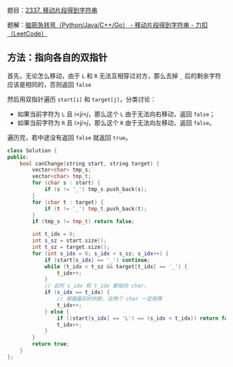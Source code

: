 题目：[2337. 移动片段得到字符串](https://leetcode.cn/problems/move-pieces-to-obtain-a-string/)

题解：[脑筋急转弯（Python/Java/C++/Go） - 移动片段得到字符串 - 力扣（LeetCode）](https://leetcode.cn/problems/move-pieces-to-obtain-a-string/solution/nao-jin-ji-zhuan-wan-pythonjavacgo-by-en-9sqt/)

## 方法：指向各自的双指针

首先，无论怎么移动，由于 `L` 和 `R` 无法互相穿过对方，那么去掉 `_` 后的剩余字符应该是相同的，否则返回 `false`

然后用双指针遍历 `start[i]` 和 `target[j]`，分类讨论：

- 如果当前字符为 `L` 且 i<j*i*<*j*，那么这个 `L` 由于无法向右移动，返回 `false`；
- 如果当前字符为 `R` 且 i>j*i*>*j*，那么这个 `R` 由于无法向左移动，返回 `false`。

遍历完，若中途没有返回 `false` 就返回 `true`。


```c++
class Solution {
public:
    bool canChange(string start, string target) {
        vector<char> tmp_s;
        vector<char> tmp_t;
        for (char s : start) {
            if (s != '_') tmp_s.push_back(s);
        }
        for (char t : target) {
            if (t != '_') tmp_t.push_back(t);
        }
        if (tmp_s != tmp_t) return false;

        int t_idx = 0;
        int s_sz = start.size();
        int t_sz = target.size();
        for (int s_idx = 0; s_idx < s_sz; s_idx++) {
            if (start[s_idx] == '_') continue;
            while (t_idx < t_sz && target[t_idx] == '_') {
                t_idx++;
            }
            // 此时 s_idx 和 t_idx 都指向 char，
            if (s_idx == t_idx) {
                // 根据最初的判断，这两个 char 一定相等
                t_idx++;
            } else {
                if ((start[s_idx] == 'L') == (s_idx < t_idx)) return false;
                t_idx++;
            }
        }
        return true;
    }
};
```